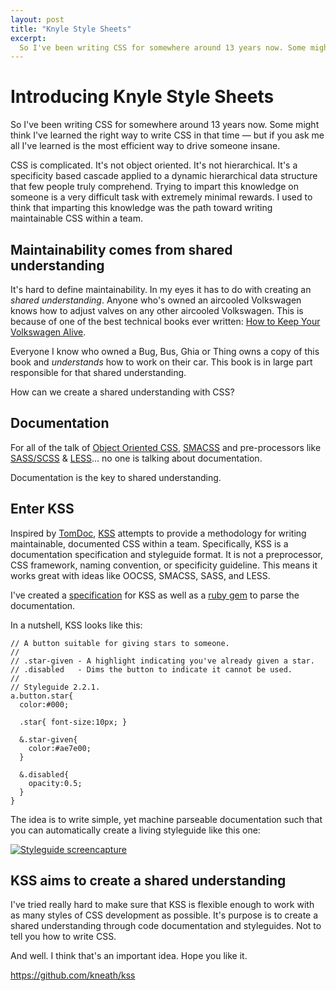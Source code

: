 ```yaml
---
layout: post
title: "Knyle Style Sheets"
excerpt:
  So I've been writing CSS for somewhere around 13 years now. Some might think I've learned the right way to write CSS in that time — but if you ask me all I've learned is the most efficient way to drive someone insane.
---
```


# Introducing Knyle Style Sheets

So I've been writing CSS for somewhere around 13 years now. Some might think I've learned the right way to write CSS in that time — but if you ask me all I've learned is the most efficient way to drive someone insane.

CSS is complicated. It's not object oriented. It's not hierarchical. It's a specificity based cascade applied to a dynamic hierarchical data structure that few people truly comprehend. Trying to impart this knowledge on someone is a very difficult task with extremely minimal rewards. I used to think that imparting this knowledge was the path toward writing maintainable CSS within a team.

## Maintainability comes from shared understanding

It's hard to define maintainability. In my eyes it has to do with creating an *shared understanding*. Anyone who's owned an aircooled Volkswagen knows how to adjust valves on any other aircooled Volkswagen. This is because of one of the best technical books ever written: [How to Keep Your Volkswagen Alive](http://www.amazon.com/Keep-Volkswagen-Alive-Step-Step/dp/1566913101).

Everyone I know who owned a Bug, Bus, Ghia or Thing owns a copy of this book and *understands* how to work on their car. This book is in large part responsible for that shared understanding.

How can we create a shared understanding with CSS?

## Documentation

For all of the talk of [Object Oriented CSS](https://github.com/stubbornella/oocss/wiki), [SMACSS](http://smacss.com/) and pre-processors like [SASS/SCSS](http://sass-lang.com/) & [LESS](http://lesscss.org/)... no one is talking about documentation.

Documentation is the key to shared understanding.

## Enter KSS

Inspired by [TomDoc](http://tomdoc.org), [KSS](https://github.com/kneath/kss) attempts to provide a methodology for writing maintainable, documented CSS within a team. Specifically, KSS is a documentation specification and styleguide format. It is not a preprocessor, CSS framework, naming convention, or specificity guideline. This means it works great with ideas like OOCSS, SMACSS, SASS, and LESS.

I've created a [specification](https://github.com/kneath/kss/blob/master/SPEC.md) for KSS as well as a [ruby gem](https://rubygems.org/gems/kss) to parse the documentation.

In a nutshell, KSS looks like this:

    // A button suitable for giving stars to someone.
    //
    // .star-given - A highlight indicating you've already given a star.
    // .disabled   - Dims the button to indicate it cannot be used.
    //
    // Styleguide 2.2.1.
    a.button.star{
      color:#000;

      .star{ font-size:10px; }

      &.star-given{
        color:#ae7e00;
      }

      &.disabled{
        opacity:0.5;
      }
    }

The idea is to write simple, yet machine parseable documentation such that you can automatically create a living styleguide like this one:

<div class="figure">
<a href="http://assets.warpspire.com/images/kss/styleguide-full.png">
  <img src="http://assets.warpspire.com/images/kss/styleguide-thumb.png" alt="Styleguide screencapture" />
 </a>
</div>

## KSS aims to create a shared understanding

I've tried really hard to make sure that KSS is flexible enough to work with as many styles of CSS development as possible. It's purpose is to create a shared understanding through code documentation and styleguides. Not to tell you how to write CSS.

And well. I think that's an important idea. Hope you like it.

<https://github.com/kneath/kss>